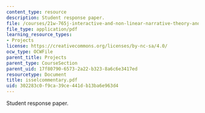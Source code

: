 ```yaml
---
content_type: resource
description: Student response paper.
file: /courses/21w-765j-interactive-and-non-linear-narrative-theory-and-practice-spring-2004/302283c0f9ca39ce441db13ba6e963d4_isselcommentary.pdf
file_type: application/pdf
learning_resource_types:
- Projects
license: https://creativecommons.org/licenses/by-nc-sa/4.0/
ocw_type: OCWFile
parent_title: Projects
parent_type: CourseSection
parent_uid: 17f80790-6573-2a22-b323-8a6c6e3417ed
resourcetype: Document
title: isselcommentary.pdf
uid: 302283c0-f9ca-39ce-441d-b13ba6e963d4
---
```

Student response paper.